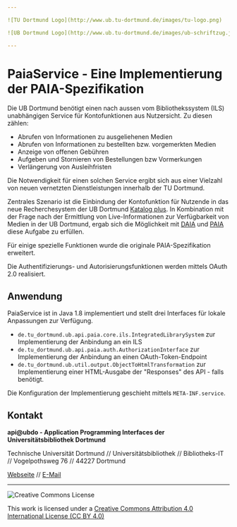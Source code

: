 ```yaml
---

![TU Dortmund Logo](http://www.ub.tu-dortmund.de/images/tu-logo.png)

![UB Dortmund Logo](http://www.ub.tu-dortmund.de/images/ub-schriftzug.jpg)

---
```


# PaiaService - Eine Implementierung der PAIA-Spezifikation

Die UB Dortmund benötigt einen nach aussen vom Bibliothekssystem (ILS) unabhängigen Service für Kontofunktionen aus Nutzersicht. Zu diesen zählen:

* Abrufen von Informationen zu ausgeliehenen Medien
* Abrufen von Informationen zu bestellten bzw. vorgemerkten Medien
* Anzeige von offenen Gebühren
* Aufgeben und Stornieren von Bestellungen bzw Vormerkungen
* Verlängerung von Ausleihfristen

Die Notwendigkeit für einen solchen Service ergibt sich aus einer Vielzahl von neuen vernetzten Dienstleistungen innerhalb der TU Dortmund.

Zentrales Szenario ist die Einbindung der Kontofunktion für Nutzende in das neue Recherchesystem der UB Dortmund [Katalog plus](http://www.ub.tu-dortmund.de/katalog/).
In Kombination mit der Frage nach der Ermittlung von Live-Informationen zur Verfügbarkeit von Medien in der UB Dortmund, ergab sich die Möglichkeit
mit [DAIA](https://gbv.github.io/daiaspec/daia.html) und [PAIA](https://gbv.github.io/paia/paia.html) diese Aufgabe zu erfüllen.

Für einige spezielle Funktionen wurde die originale PAIA-Spezifikation erweitert.

Die Authentifizierungs- und Autorisierungsfunktionen werden mittels OAuth 2.0 realisiert.

## Anwendung

PaiaService ist in Java 1.8 implementiert und stellt drei Interfaces für lokale Anpassungen zur Verfügung.

* `de.tu_dortmund.ub.api.paia.core.ils.IntegratedLibrarySystem` zur Implementierung der Anbindung an ein ILS
* `de.tu_dortmund.ub.api.paia.auth.AuthorizationInterface` zur Implementierung der Anbindung an einen OAuth-Token-Endpoint
* `de.tu_dortmund.ub.util.output.ObjectToHtmlTransformation` zur Implementierung einer HTML-Ausgabe der "Responses" des API - falls benötigt.

Die Konfiguration der Implementierung geschieht mittels `META-INF.service`.

## Kontakt

**api@ubdo - Application Programming Interfaces der Universitätsbibliothek Dortmund**

Technische Universität Dortmund // Universitätsbibliothek // Bibliotheks-IT // Vogelpothsweg 76 // 44227 Dortmund

[Webseite](https://api.ub.tu-dortmund.de) // [E-Mail](mailto:api@ub.tu-dortmund.de)

---

![Creative Commons License](http://i.creativecommons.org/l/by/4.0/88x31.png)

This work is licensed under a [Creative Commons Attribution 4.0 International License (CC BY 4.0)](http://creativecommons.org/licenses/by/4.0/)
